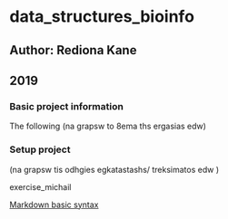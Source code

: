 # data_structures_bioinfo

## Author: Rediona Kane
## 2019

### Basic project information
The following (na grapsw to 8ema ths ergasias edw)

### Setup project
(na grapsw tis odhgies egkatastashs/ treksimatos edw )

exercise_michail

[Markdown basic syntax](https://www.markdownguide.org/basic-syntax/)
